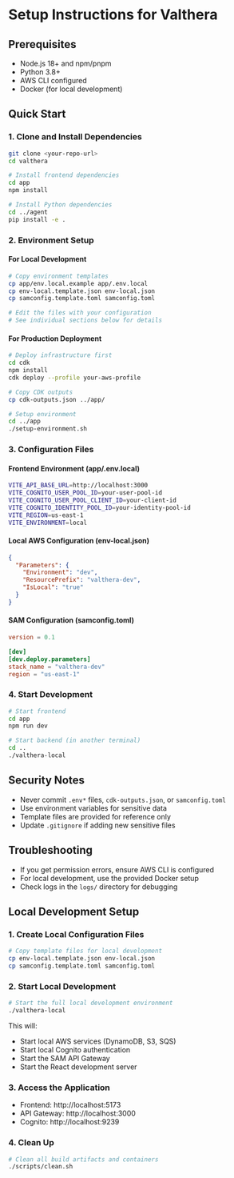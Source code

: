 # Setup Instructions for Valthera

## Prerequisites

- Node.js 18+ and npm/pnpm
- Python 3.8+
- AWS CLI configured
- Docker (for local development)

## Quick Start

### 1. Clone and Install Dependencies

```bash
git clone <your-repo-url>
cd valthera

# Install frontend dependencies
cd app
npm install

# Install Python dependencies
cd ../agent
pip install -e .
```

### 2. Environment Setup

#### For Local Development

```bash
# Copy environment templates
cp app/env.local.example app/.env.local
cp env-local.template.json env-local.json
cp samconfig.template.toml samconfig.toml

# Edit the files with your configuration
# See individual sections below for details
```

#### For Production Deployment

```bash
# Deploy infrastructure first
cd cdk
npm install
cdk deploy --profile your-aws-profile

# Copy CDK outputs
cp cdk-outputs.json ../app/

# Setup environment
cd ../app
./setup-environment.sh
```

### 3. Configuration Files

#### Frontend Environment (app/.env.local)
```bash
VITE_API_BASE_URL=http://localhost:3000
VITE_COGNITO_USER_POOL_ID=your-user-pool-id
VITE_COGNITO_USER_POOL_CLIENT_ID=your-client-id
VITE_COGNITO_IDENTITY_POOL_ID=your-identity-pool-id
VITE_REGION=us-east-1
VITE_ENVIRONMENT=local
```

#### Local AWS Configuration (env-local.json)
```json
{
  "Parameters": {
    "Environment": "dev",
    "ResourcePrefix": "valthera-dev",
    "IsLocal": "true"
  }
}
```

#### SAM Configuration (samconfig.toml)
```toml
version = 0.1

[dev]
[dev.deploy.parameters]
stack_name = "valthera-dev"
region = "us-east-1"
```

### 4. Start Development

```bash
# Start frontend
cd app
npm run dev

# Start backend (in another terminal)
cd ..
./valthera-local
```

## Security Notes

- Never commit `.env*` files, `cdk-outputs.json`, or `samconfig.toml`
- Use environment variables for sensitive data
- Template files are provided for reference only
- Update `.gitignore` if adding new sensitive files

## Troubleshooting

- If you get permission errors, ensure AWS CLI is configured
- For local development, use the provided Docker setup
- Check logs in the `logs/` directory for debugging

## Local Development Setup

### 1. Create Local Configuration Files

```bash
# Copy template files for local development
cp env-local.template.json env-local.json
cp samconfig.template.toml samconfig.toml
```

### 2. Start Local Development

```bash
# Start the full local development environment
./valthera-local
```

This will:
- Start local AWS services (DynamoDB, S3, SQS)
- Start local Cognito authentication
- Start the SAM API Gateway
- Start the React development server

### 3. Access the Application

- Frontend: http://localhost:5173
- API Gateway: http://localhost:3000
- Cognito: http://localhost:9239

### 4. Clean Up

```bash
# Clean all build artifacts and containers
./scripts/clean.sh
```

